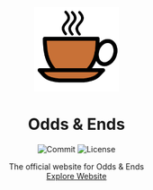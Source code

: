 <p align="center">
  <a href="https://odds-and-ends.vercel.app/">
    <img src="./assets/images/coffee.png" alt="Logo" width="150" height="150">
  </a>

  <h1 align="center">Odds & Ends</h1>
  <p align="center">
  <img src="https://img.shields.io/github/last-commit/FishgoKachow/Coffee-Shop?style=for-the-badge" alt="Commit"/>
  <img src="https://img.shields.io/github/license/FishgoKachow/Coffee-Shop?style=for-the-badge" alt="License"/>
  </p>
  <p align="center">
    The official website for Odds & Ends
    <br />
    <a href="https://odds-and-ends.vercel.app/">Explore Website</a>
  </p>
</p>

